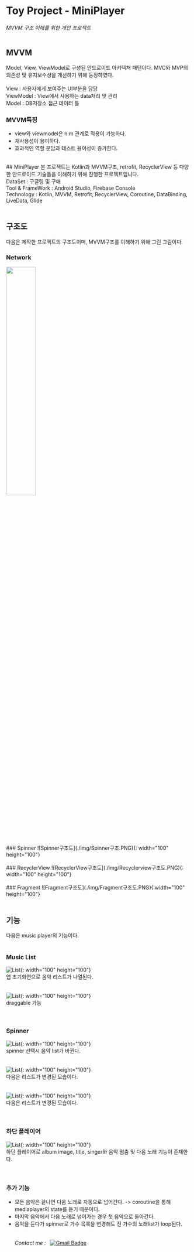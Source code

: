 # Toy Project - MiniPlayer
 _MVVM 구조 이해를 위한 개인 프로젝트_
<br><br>
## MVVM
Model, View, ViewModel로 구성된 안드로이드 아키텍쳐 패턴이다. MVC와 MVP의 의존성 및 유지보수성을 개선하기 위해 등장하였다.<br><br>
View : 사용자에게 보여주는 UI부분을 담당 <br>
ViewModel : View에서 사용하는 data처리 및 관리 <br>
Model : DB저장소 접근 데이터 틀 <br>

### MVVM특징
- view와 viewmodel은 n:m 관계로 적용이 가능하다.
- 재사용성이 용이하다.
- 효과적인 역할 분담과 테스트 용이성이 증가한다.

<br>
## MiniPlayer
본 프로젝트는 Kotlin과 MVVM구조, retrofit, RecyclerView 등 다양한 안드로이드 기술들을 이해하기 위해 진행한 프로젝트입니다. 
<br>
DataSet : 구글링 및 구매 <br>
Tool & FrameWork : Android Studio, Firebase Console <br>
Technology : Kotlin, MVVM, Retrofit, RecyclerView, Coroutine, DataBinding, LiveData, Glide
<br><br>

## 구조도
다음은 제작한 프로젝트의 구조도이며, MVVM구조를 이해하기 위해 그린 그림이다. 
<br>
### Network
<img src = "./img/Spinner구조.PNG" width="40%">
<br><br>
### Spinner
![Spinner구조도](./img/Spinner구조.PNG){: width="100" height="100"}
<br><br>
### RecyclerView
![RecyclerView구조도](./img/Recyclerview구조도.PNG){: width="100" height="100"}
<br><br>
### Fragment
![Fragment구조도](./img/Fragment구조도.PNG){:width="100" height="100"}
<br><br>

## 기능
다음은 music player의 기능이다.
<br><br>
### Music List 
![List](./img/KakaoTalk_20210429_231518818.jpg){: width="100" height="100"}
<br>
앱 초기화면으로 음악 리스트가 나열된다.<br>
<br><br>
![List](./img/KakaoTalk_20210429_231518620.jpg){: width="100" height="100"}
<br>
draggable 가능<br>
<br><br>
### Spinner 
![List](./img/KakaoTalk_20210429_231518454.jpg){: width="100" height="100"}
<br>
spinner 선택시 음악 list가 바뀐다.<br>
<br><br>
![List](./img/KakaoTalk_20210429_231518297.jpg){: width="100" height="100"}
<br>
다음은 리스트가 변경된 모습이다.<br>
<br><br>
![List](./img/KakaoTalk_20210429_231518134.jpg){: width="100" height="100"}
<br>
다음은 리스트가 변경된 모습이다.<br>
<br><br>
### 하단 플레이어
![List](./img/KakaoTalk_20210429_231517979.jpg){: width="100" height="100"}
<br>
하단 플레이어로 album image, title, singer와 음악 멈춤 및 다음 노래 기능이 존재한다.<br>
<br><br>

### 추가 기능
- 모든 음악은 끝나면 다음 노래로 자동으로 넘어간다. -> coroutine을 통해 mediaplayer의 state를 듣기 때문이다.
- 마지막 음악에서 다음 노래로 넘어가는 경우 첫 음악으로 돌아간다.
- 음악을 듣다가 spinner로 가수 목록을 변경해도 전 가수의 노래list가 loop된다. 
<br><br><br>
_Contact me :_ &nbsp; 
[![Gmail Badge](https://img.shields.io/badge/Gmail-d14836?style=flat-square&logo=Gmail&logoColor=white&link=mailto:hschoi5542@gmail.com)](mailto:hschoi5542@gmail.com)
